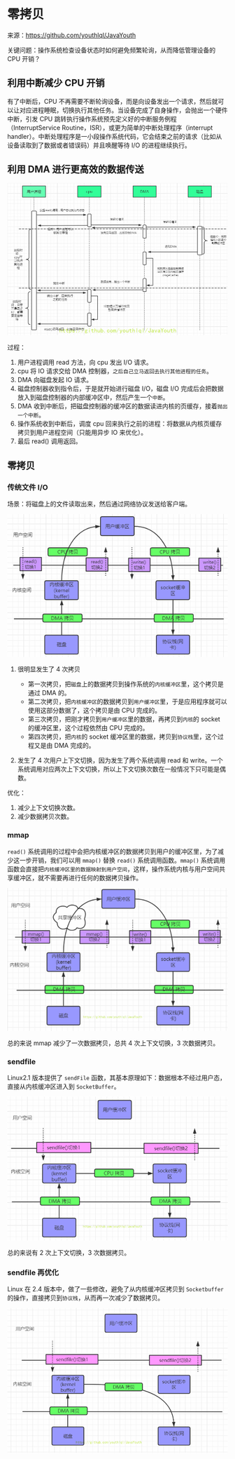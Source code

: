 # 零拷贝

来源：https://github.com/youthlql/JavaYouth

关键问题：操作系统检查设备状态时如何避免频繁轮询，从而降低管理设备的 CPU 开销？

## 利用中断减少 CPU 开销

有了中断后，CPU 不再需要不断轮询设备，而是向设备发出一个请求，然后就可以让对应进程睡眠，切换执行其他任务。当设备完成了自身操作，会抛出一个硬件中断，引发 CPU 跳转执行操作系统预先定义好的中断服务例程（InterruptService Routine，ISR），或更为简单的中断处理程序（interrupt handler）。中断处理程序是一小段操作系统代码，它会结束之前的请求（比如从设备读取到了数据或者错误码）并且唤醒等待 I/O 的进程继续执行。

## 利用 DMA 进行更高效的数据传送

![](./1650937771271.png)

过程：
1. 用户进程调用 read 方法，向 cpu 发出 I/O 请求。
2. cpu 将 IO 请求交给 DMA 控制器，`之后自己立马返回去执行其他进程的任务`。
3. DMA 向磁盘发起 IO 请求。
4. 磁盘控制器收到指令后，于是就开始进行磁盘 I/O，磁盘 I/O 完成后会把数据放入到磁盘控制器的内部缓冲区中，然后产生一个`中断`。
5. DMA 收到中断后，把磁盘控制器的缓冲区的数据读进内核的页缓存，接着`抛出一个中断`。
6. 操作系统收到中断后，调度 cpu 回来执行之前的进程：将数据从内核页缓存拷贝到用户进程空间（只能用异步 IO 来优化）。
7. 最后 read() 调用返回。

## 零拷贝

### 传统文件 I/O

场景：将磁盘上的文件读取出来，然后通过网络协议发送给客户端。

![](./1650938072693.png)

1. 很明显发生了 4 次拷贝
	- 第一次拷贝，把`磁盘`上的数据拷贝到操作系统的`内核缓冲区`里，这个拷贝是通过 DMA 的。
	- 第二次拷贝，把`内核缓冲区`的数据拷贝到`用户缓冲区`里，于是应用程序就可以使用这部分数据了，这个拷贝是由 CPU 完成的。
	- 第三次拷贝，把刚才拷贝到`用户缓冲区`里的数据，再拷贝到`内核`的 socket 的缓冲区里，这个过程依然由 CPU 完成的。
	- 第四次拷贝，把`内核`的 socket 缓冲区里的数据，拷贝到`协议栈`里，这个过程又是由 DMA 完成的。

2. 发生了 4 次用户上下文切换，因为发生了两个系统调用 read 和 write。一个系统调用对应两次上下文切换，所以上下文切换次数在一般情况下只可能是偶数。

优化：
1. 减少上下文切换次数。
2. 减少数据拷贝次数。

### mmap

`read()` 系统调用的过程中会把内核缓冲区的数据拷贝到用户的缓冲区里，为了减少这一步开销，我们可以用 `mmap()` 替换 `read()` 系统调用函数。`mmap()` 系统调用函数会直接把`内核缓冲区里的数据映射到用户空间`，这样，操作系统内核与用户空间共享缓冲区，就不需要再进行任何的数据拷贝操作。

![](./1650938484299.png)

总的来说 mmap 减少了一次数据拷贝，总共 4 次上下文切换，3 次数据拷贝。

### sendfile

Linux2.1 版本提供了 `sendFile` 函数，其基本原理如下：数据根本不经过用户态，直接从内核缓冲区进入到 `SocketBuffer`。

![](./1650938715386.png)

总的来说有 2 次上下文切换，3 次数据拷贝。

### sendfile 再优化

Linux 在 2.4 版本中，做了一些修改，避免了从内核缓冲区拷贝到 `Socketbuffer` 的操作，直接拷贝到`协议栈`，从而再一次减少了数据拷贝。

![](./1650938839175.png)
